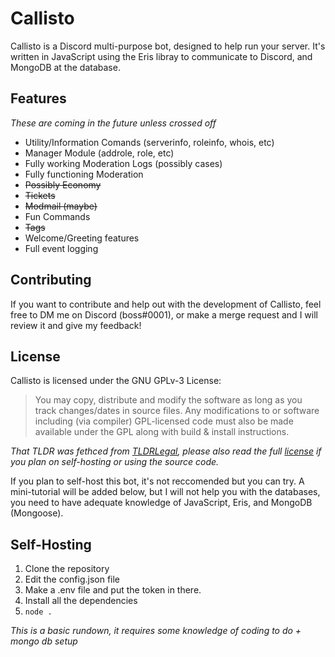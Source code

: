 # Callisto 

Callisto is a Discord multi-purpose bot, designed to help run your server. It's written in JavaScript using the Eris libray to communicate to Discord, and MongoDB at the database. 

## Features
*These are coming in the future unless crossed off*

- Utility/Information Comands (serverinfo, roleinfo, whois, etc)
- Manager Module (addrole, role, etc)
- Fully working Moderation Logs (possibly cases)
- Fully functioning Moderation 
- ~~Possibly Economy~~
- ~~Tickets~~
- ~~Modmail (maybe)~~
- Fun Commands 
- ~~Tags~~
- Welcome/Greeting features 
- Full event logging 

## Contributing 
If you want to contribute and help out with the development of Callisto, feel free to DM me on Discord (boss#0001), or make a merge request and I will review it and give my feedback! 

## License 
Callisto is licensed under the GNU GPLv-3 License: 
> You may copy, distribute and modify the software as long as you track changes/dates in source files. Any modifications to or software including (via compiler) GPL-licensed code must also be made available under the GPL along with build & install instructions.

*That TLDR was fethced from [TLDRLegal](https://tldrlegal.com/license/gnu-general-public-license-v3-(gpl-3)), please also read the full [license](https://github.com/Boss-Codes/callisto/blob/master/LICENSE) if you plan on self-hosting or using the source code.* 

If you plan to self-host this bot, it's not reccomended but you can try. A mini-tutorial will be added below, but I will not help you with the databases, you need to have adequate knowledge of JavaScript, Eris, and MongoDB (Mongoose). 

## Self-Hosting 
1) Clone the repository 
2) Edit the config.json file 
3) Make a .env file and put the token in there. 
4) Install all the dependencies 
5) `node .` 

*This is a basic rundown, it requires some knowledge of coding to do + mongo db setup* 